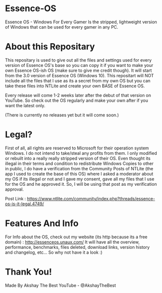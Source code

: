 # Essence-OS

Essence OS - Windows For Every Gamer 
Is the stripped, lightweight version of Windows that can be used for every gamer in any PC.

# About this Repositary

This repositary is used to give out all the files and settings used for every version of Essence OS's base so you can copy it if you want to make your own Essence OS-ish OS (make sure to give me credit though). It will start from the 3.0 version of Essence OS (Windows 10). This repositart will NOT include all the files that I use as its a secret from my own OS but you can take these files into NTLite and create your own BASE of Essence OS.

Every release will come 1-2 weeks later after the debut of that version on YouTube. So check out the OS regularly and make your own after if you want the latest only.

(There is currently no releases yet but it will come soon.)

# Legal?

First of all, all rights are reserved to Microsoft for their operation system Windows. I do not intend to take/steal any profits from them. I only modified or rebuilt into a really really stripped version of their OS. Even thought its illegal in their terms and condition to redistribute Windows Copies to other in public, I do have a verification from the Community Posts of NTLite (the app I used to create the base of this OS) where I asked a moderator about my OS if its illegal or not and I gave my consent, gave all my files that I use for the OS and he approved it. So, I will be using that post as my verification approval.

Post Link : https://www.ntlite.com/community/index.php?threads/essence-os-is-it-legal.4749/

# Features And Info

For Info about the OS, check out my website (its http because its a free domain) : http://essenceos.unaux.com/
It will have all the overview, performance, benchmarks, files deleted, download links, version history and changelog, etc...
So why not have it a look :)


# Thank You!

Made By Akshay The Best 
YouTube - @AkshayTheBest
